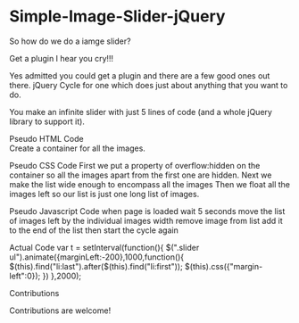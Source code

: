 # Simple-Image-Slider-jQuery

So how do we do a iamge slider?

Get a plugin I hear you cry!!!

Yes admitted you could get a plugin and there are a few good ones out there. jQuery Cycle for one which does just about anything that you want to do. 

You make an infinite slider with just 5 lines of code (and a whole jQuery library to support it). 

Pseudo HTML Code<br>
    Create a container for all the images.

Pseudo CSS Code
    First we put a property of overflow:hidden on the container so all the images apart from the first one are hidden.
    Next we make the list wide enough to encompass all the images
    Then we float all the images left so our list is just one long list of images.

Pseudo Javascript Code
    when page is loaded
    wait 5 seconds
    move the list of images left by the individual images width
    remove image from list
    add it to the end of the list
    then start the cycle again

Actual Code
    var t = setInterval(function(){
	  	$(".slider ul").animate({marginLeft:-200},1000,function(){
			$(this).find("li:last").after($(this).find("li:first"));
			$(this).css({"margin-left":0});
	  	})
	  },2000);
	  
Contributions

Contributions are welcome!
